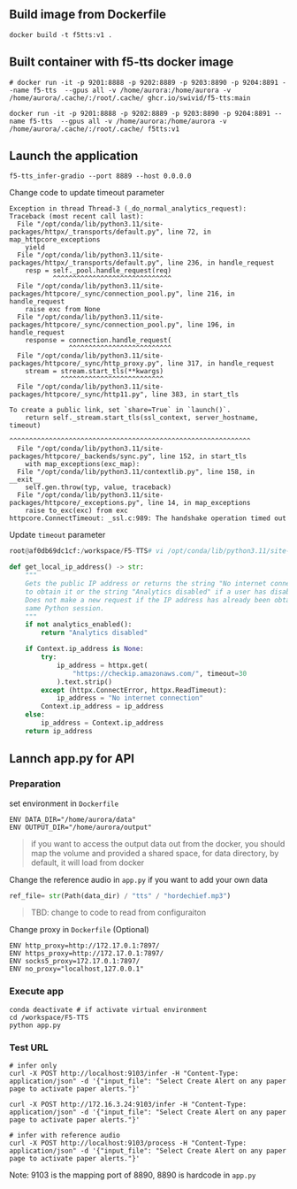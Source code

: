 ## Build image from Dockerfile
```
docker build -t f5tts:v1 .
```

## Built container with f5-tts docker image
```
# docker run -it -p 9201:8888 -p 9202:8889 -p 9203:8890 -p 9204:8891 --name f5-tts  --gpus all -v /home/aurora:/home/aurora -v /home/aurora/.cache/:/root/.cache/ ghcr.io/swivid/f5-tts:main

docker run -it -p 9201:8888 -p 9202:8889 -p 9203:8890 -p 9204:8891 --name f5-tts  --gpus all -v /home/aurora:/home/aurora -v /home/aurora/.cache/:/root/.cache/ f5tts:v1
```

## Launch the application
```
f5-tts_infer-gradio --port 8889 --host 0.0.0.0
```
Change code to update timeout parameter
```
Exception in thread Thread-3 (_do_normal_analytics_request):
Traceback (most recent call last):
  File "/opt/conda/lib/python3.11/site-packages/httpx/_transports/default.py", line 72, in map_httpcore_exceptions
    yield
  File "/opt/conda/lib/python3.11/site-packages/httpx/_transports/default.py", line 236, in handle_request
    resp = self._pool.handle_request(req)
           ^^^^^^^^^^^^^^^^^^^^^^^^^^^^^^
  File "/opt/conda/lib/python3.11/site-packages/httpcore/_sync/connection_pool.py", line 216, in handle_request
    raise exc from None
  File "/opt/conda/lib/python3.11/site-packages/httpcore/_sync/connection_pool.py", line 196, in handle_request
    response = connection.handle_request(
               ^^^^^^^^^^^^^^^^^^^^^^^^^^
  File "/opt/conda/lib/python3.11/site-packages/httpcore/_sync/http_proxy.py", line 317, in handle_request
    stream = stream.start_tls(**kwargs)
             ^^^^^^^^^^^^^^^^^^^^^^^^^^
  File "/opt/conda/lib/python3.11/site-packages/httpcore/_sync/http11.py", line 383, in start_tls

To create a public link, set `share=True` in `launch()`.
    return self._stream.start_tls(ssl_context, server_hostname, timeout)
           ^^^^^^^^^^^^^^^^^^^^^^^^^^^^^^^^^^^^^^^^^^^^^^^^^^^^^^^^^^^^^
  File "/opt/conda/lib/python3.11/site-packages/httpcore/_backends/sync.py", line 152, in start_tls
    with map_exceptions(exc_map):
  File "/opt/conda/lib/python3.11/contextlib.py", line 158, in __exit__
    self.gen.throw(typ, value, traceback)
  File "/opt/conda/lib/python3.11/site-packages/httpcore/_exceptions.py", line 14, in map_exceptions
    raise to_exc(exc) from exc
httpcore.ConnectTimeout: _ssl.c:989: The handshake operation timed out
```

Update `timeout` parameter 
``` python
root@af0db69dc1cf:/workspace/F5-TTS# vi /opt/conda/lib/python3.11/site-packages/gradio/analytics.py

def get_local_ip_address() -> str:
    """
    Gets the public IP address or returns the string "No internet connection" if unable
    to obtain it or the string "Analytics disabled" if a user has disabled analytics.
    Does not make a new request if the IP address has already been obtained in the
    same Python session.
    """
    if not analytics_enabled():
        return "Analytics disabled"

    if Context.ip_address is None:
        try:
            ip_address = httpx.get(
                "https://checkip.amazonaws.com/", timeout=30
            ).text.strip()
        except (httpx.ConnectError, httpx.ReadTimeout):
            ip_address = "No internet connection"
        Context.ip_address = ip_address
    else:
        ip_address = Context.ip_address
    return ip_address
```

## Lannch app.py for API

### Preparation

set environment in `Dockerfile`

```
ENV DATA_DIR="/home/aurora/data" 
ENV OUTPUT_DIR="/home/aurora/output"
```

> if you want to access the output data out from the docker, you should map the volume and provided a shared space, for data directory, by default, it will load from docker

Change the reference audio in `app.py` if you want to add your own data
``` python
ref_file= str(Path(data_dir) / "tts" / "hordechief.mp3")
```

> TBD: change to code to read from configuraiton

Change proxy in `Dockerfile` (Optional)
```
ENV http_proxy=http://172.17.0.1:7897/
ENV https_proxy=http://172.17.0.1:7897/
ENV socks5_proxy=172.17.0.1:7897/
ENV no_proxy="localhost,127.0.0.1"
```
### Execute app

```
conda deactivate # if activate virtual environment
cd /workspace/F5-TTS
python app.py
```

### Test URL
```
# infer only
curl -X POST http://localhost:9103/infer -H "Content-Type: application/json" -d '{"input_file": "Select Create Alert on any paper page to activate paper alerts."}'

curl -X POST http://172.16.3.24:9103/infer -H "Content-Type: application/json" -d '{"input_file": "Select Create Alert on any paper page to activate paper alerts."}'

# infer with reference audio 
curl -X POST http://localhost:9103/process -H "Content-Type: application/json" -d '{"input_file": "Select Create Alert on any paper page to activate paper alerts."}'
```

Note: 9103 is the mapping port of 8890, 8890 is hardcode in `app.py`
